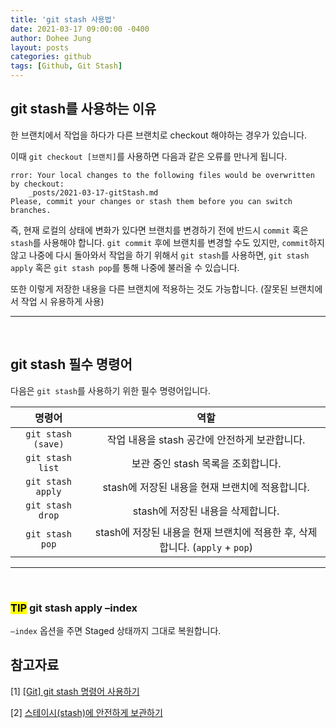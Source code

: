 ```yaml
---
title: 'git stash 사용법'
date: 2021-03-17 09:00:00 -0400
author: Dohee Jung
layout: posts
categories: github
tags: [Github, Git Stash]
---
```


## git stash를 사용하는 이유

한 브랜치에서 작업을 하다가 다른 브랜치로 checkout 해야하는 경우가 있습니다.

이때 `git checkout [브랜치]`를 사용하면 다음과 같은 오류를 만나게 됩니다.

```
rror: Your local changes to the following files would be overwritten by checkout:
	_posts/2021-03-17-gitStash.md
Please, commit your changes or stash them before you can switch branches.
```

즉, 현재 로컬의 상태에 변화가 있다면 브랜치를 변경하기 전에 반드시 `commit` 혹은 `stash`를 사용해야 합니다.
`git commit` 후에 브랜치를 변경할 수도 있지만, `commit`하지 않고 나중에 다시 돌아와서 작업을 하기 위해서 `git stash`를 사용하면, `git stash apply` 혹은 `git stash pop`를 통해 나중에 불러올 수 있습니다.

또한 이렇게 저장한 내용을 다른 브랜치에 적용하는 것도 가능합니다. (잘못된 브랜치에서 작업 시 유용하게 사용)

---

<br/>

## git stash 필수 명령어

다음은 `git stash`를 사용하기 위한 필수 명령어입니다.

|       명령어       |                                     역할                                     |
| :----------------: | :--------------------------------------------------------------------------: |
| `git stash (save)` |                작업 내용을 stash 공간에 안전하게 보관합니다.                 |
|  `git stash list`  |                      보관 중인 stash 목록을 조회합니다.                      |
| `git stash apply`  |               stash에 저장된 내용을 현재 브랜치에 적용합니다.                |
|  `git stash drop`  |                      stash에 저장된 내용을 삭제합니다.                       |
|  `git stash pop`   | stash에 저장된 내용을 현재 브랜치에 적용한 후, 삭제합니다. (`apply` + `pop`) |

---

<br/>

### <mark>TIP</mark> git stash apply –index

`–index` 옵션을 주면 Staged 상태까지 그대로 복원합니다.

## 참고자료

[1] [[Git] git stash 명령어 사용하기](https://gmlwjd9405.github.io/2018/05/18/git-stash.html)

[2] [스테이시(stash)에 안전하게 보관하기](https://mylko72.gitbooks.io/git/content/_stash.html)
